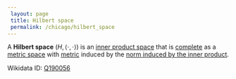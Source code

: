 ```yaml
---
 layout: page
 title: Hilbert space
 permalink: /chicago/hilbert_space
---
```

A **Hilbert space** $(H, \langle\cdot,\cdot\rangle)$ is an [inner product space](https://mathgloss.github.io/MathGloss/inner_product_space) that is [complete](https://mathgloss.github.io/MathGloss/complete_metric_space) as a [metric space](https://mathgloss.github.io/MathGloss/metric_space) with [metric](https://mathgloss.github.io/MathGloss/norm_induces_metric) induced by the [norm induced by the inner product](https://mathgloss.github.io/MathGloss/inner_product_induces_norm).

Wikidata ID: [Q190056](https://www.wikidata.org/wiki/Q190056)